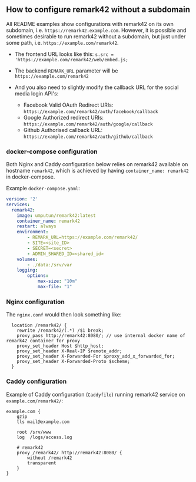 ## How to configure remark42 without a subdomain

All README examples show configurations with remark42 on its own subdomain, i.e. `https://remark42.example.com`. However, it is possible and sometimes desirable to run remark42 without a subdomain, but just under some path, i.e.  `https://example.com/remark42`.

- The frontend URL looks like this: `s.src = 'https://example.com/remark42/web/embed.js;`

- The backend `REMARK_URL` parameter will be `https://example.com/remark42`

- And you also need to slightly modify the callback URL for the social media login API's:
  - Facebook Valid OAuth Redirect URIs: `https://example.com/remark42/auth/facebook/callback`
  - Google Authorized redirect URIs: `https://example.com/remark42/auth/google/callback`
  - Github Authorised callback URL: `https://example.com/remark42/auth/github/callback`

### docker-compose configuration

Both Nginx and Caddy configuration below relies on remark42 available on hostname `remark42`, which is achieved by having `container_name: remark42` in docker-compose.

Example `docker-compose.yaml`:

```yaml
version: '2'
services:
  remark42:
    image: umputun/remark42:latest
    container_name: remark42
    restart: always
    environment:
        - REMARK_URL=https://example.com/remark42/
        - SITE=<site_ID>
        - SECRET=<secret>
        - ADMIN_SHARED_ID=<shared_id>
    volumes:
        - ./data:/srv/var
    logging:
        options:
            max-size: "10m"
            max-file: "1"
```

### Nginx configuration

The `nginx.conf` would then look something like:

```
  location /remark42/ {
    rewrite /remark42/(.*) /$1 break;
    proxy_pass http://remark42:8080/; // use internal docker name of remark42 container for proxy
    proxy_set_header Host $http_host;
    proxy_set_header X-Real-IP $remote_addr;
    proxy_set_header X-Forwarded-For $proxy_add_x_forwarded_for;
    proxy_set_header X-Forwarded-Proto $scheme;
  }
```

### Caddy configuration

Example of Caddy configuration (`Caddyfile`) running remark42 service on `example.com/remark42/`:

```caddy
example.com {
	gzip
	tls mail@example.com

	root /srv/www
	log  /logs/access.log

	# remark42
	proxy /remark42/ http://remark42:8080/ {
		without /remark42
		transparent	
	}
}
```

